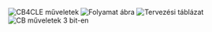 ![CB4CLE műveletek](cb_muveletek.png)
![Folyamat ábra](cb_folyamatabra.png)
![Tervezési táblázat](cb_tervtabla.png)
![CB műveletek 3 bit-en](cb_muveletek_harom_bit.png)


